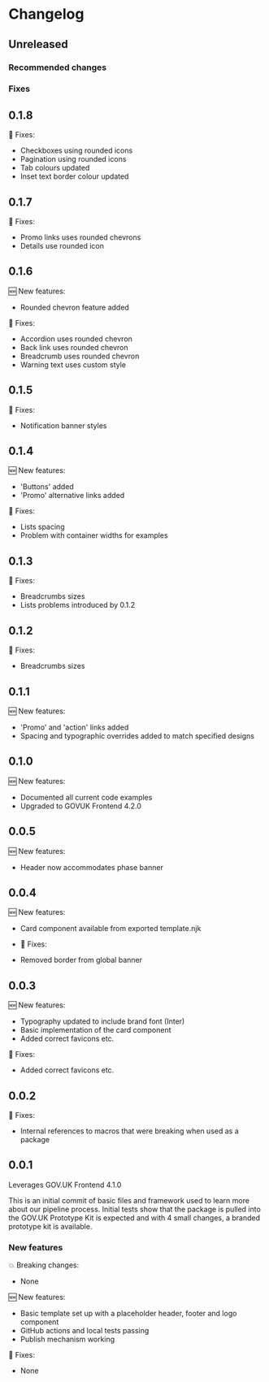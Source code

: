 # Changelog

## Unreleased

### Recommended changes

### Fixes

## 0.1.8
🔧 Fixes:

- Checkboxes using rounded icons
- Pagination using rounded icons
- Tab colours updated
- Inset text border colour updated

## 0.1.7
🔧 Fixes:

- Promo links uses rounded chevrons
- Details use rounded icon

## 0.1.6
🆕 New features:

- Rounded chevron feature added

🔧 Fixes:

- Accordion uses rounded chevron
- Back link uses rounded chevron
- Breadcrumb uses rounded chevron
- Warning text uses custom style

## 0.1.5
🔧 Fixes:

- Notification banner styles

## 0.1.4
🆕 New features:

- 'Buttons' added
- 'Promo' alternative links added

🔧 Fixes:

- Lists spacing
- Problem with container widths for examples

## 0.1.3
🔧 Fixes:

- Breadcrumbs sizes
- Lists problems introduced by 0.1.2 

## 0.1.2
🔧 Fixes:

- Breadcrumbs sizes

## 0.1.1
🆕 New features:

- 'Promo' and 'action' links added
- Spacing and typographic overrides added to match specified designs

## 0.1.0
🆕 New features:

- Documented all current code examples
- Upgraded to GOVUK Frontend 4.2.0

## 0.0.5
🆕 New features:

- Header now accommodates phase banner 

## 0.0.4

🆕 New features:

- Card component available from exported template.njk 

- 🔧 Fixes:

- Removed border from global banner

## 0.0.3

🆕 New features:

- Typography updated to include brand font (Inter)
- Basic implementation of the card component 
- Added correct favicons etc.

🔧 Fixes:
 
- Added correct favicons etc.

## 0.0.2

🔧 Fixes: 

- Internal references to macros that were breaking when used as a package

## 0.0.1

Leverages GOV.UK Frontend 4.1.0

This is an initial commit of basic files and framework used to learn more about our pipeline process. Initial tests show that the package is pulled into the GOV.UK Prototype Kit is expected and with 4 small changes, a branded prototype kit is available.

### New features

💥 Breaking changes:

- None

🆕 New features:

- Basic template set up with a placeholder header, footer and logo component
- GitHub actions and local tests passing
- Publish mechanism working

🔧 Fixes:

- None